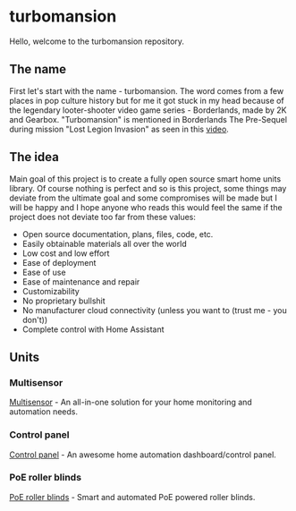 # turbomansion

Hello, welcome to the turbomansion repository.

## The name

First let's start with the name - turbomansion.
The word comes from a few places in pop culture history but for me it got stuck in my head because of the legendary looter-shooter video game series - Borderlands, made by 2K and Gearbox. "Turbomansion" is mentioned in Borderlands The Pre-Sequel during mission "Lost Legion Invasion" as seen in this [video](https://www.youtube.com/watch?v=5qd0URBWsjE).

## The idea

Main goal of this project is to create a fully open source smart home units library. Of course nothing is perfect and so is this project, some things may deviate from the ultimate goal and some compromises will be made but I will be happy and I hope anyone who reads this would feel the same if the project does not deviate too far from these values:

* Open source documentation, plans, files, code, etc.
* Easily obtainable materials all over the world
* Low cost and low effort
* Ease of deployment
* Ease of use
* Ease of maintenance and repair
* Customizability
* No proprietary bullshit
* No manufacturer cloud connectivity (unless you want to (trust me - you don't))
* Complete control with Home Assistant

## Units

### Multisensor

[Multisensor](/units/multisensor/README.md) - An all-in-one solution for your home monitoring and automation needs.

### Control panel

[Control panel](/units/control_panel/README.md) - An awesome home automation dashboard/control panel.

### PoE roller blinds

[PoE roller blinds](/units/roller_blinds/README.md) - Smart and automated PoE powered roller blinds.
